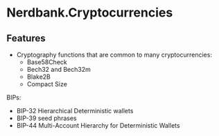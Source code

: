 # Nerdbank.Cryptocurrencies

## Features

* Cryptography functions that are common to many cryptocurrencies:
  * Base58Check
  * Bech32 and Bech32m
  * Blake2B
  * Compact Size

BIPs:
  * BIP-32 Hierarchical Deterministic wallets
  * BIP-39 seed phrases
  * BIP-44 Multi-Account Hierarchy for Deterministic Wallets
